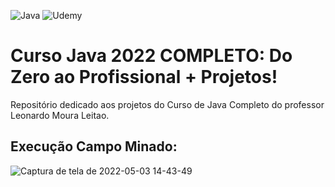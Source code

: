 
![Java](https://img.shields.io/badge/java-%23ED8B00.svg?style=for-the-badge&logo=java&logoColor=white)
![Udemy](https://img.shields.io/badge/Udemy-A435F0?style=for-the-badge&logo=Udemy&logoColor=white)
# Curso Java 2022 COMPLETO: Do Zero ao Profissional + Projetos!
Repositório dedicado aos projetos do Curso de Java Completo do professor Leonardo Moura Leitao. 

## Execução Campo Minado:
![Captura de tela de 2022-05-03 14-43-49](https://user-images.githubusercontent.com/42523044/166509949-f3128442-91cf-40b7-8078-ad68861079d3.png)
